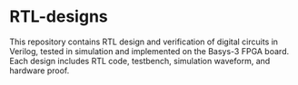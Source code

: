 # RTL-designs
This repository contains RTL design and verification of digital circuits in Verilog, tested in simulation and implemented on the Basys-3 FPGA board.  
Each design includes RTL code, testbench, simulation waveform, and hardware proof.  
